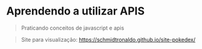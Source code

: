# Aprendendo a utilizar APIS

>  Praticando conceitos de javascript e apis

>  Site para visualização:
>  https://schmidtronaldo.github.io/site-pokedex/
